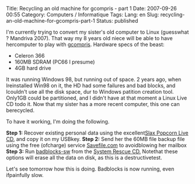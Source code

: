 Title: Recycling an old machine for gcompris - part 1
Date: 2007-09-26 00:55
Category: Computers / Informatique
Tags:
Lang: en
Slug: recycling-an-old-machine-for-gcompris-part-1
Status: published

I'm currently trying to convert my sister's old computer to Linux (guesswhat ? Mandriva 2007). That way my 8 years old niece will be able to have hercomputer to play with [gcompris](http://gcompris.net/).
Hardware specs of the beast:

-   Celeron 366
-   160MB SDRAM (PC66 I presume)
-   4GB hard drive

It was running Windows 98, but running out of space. 2 years ago, when Ireinstalled Win98 on it, the HD had some failures and bad blocks, and Icouldn't use all the disk space, dur to Windows patition creation tool. Only1GB could be partitioned, and I didn't have at that moment a Linux Live CD todo it. Now that my sister has a more recent computer, this one can berecycled.

To have it working, I'm doing the following.

**Step 1:** Recover existing personal data using the excellent[Slax Popcorn Live CD](http://www.slax.org/), and copy it on my USBkey.
**Step 2:** Send her the 60MB file backup file using the free (ofcharge) service [Savefile.com](http://savefile.com/) to avoidblowing her mailbox
**Step 3:** Run [badblocks-sw](http://man.linuxquestions.org/?query=badblocks&section=0&type=2) from the [System Rescue CD.](http://www.sysresccd.org/) Notethat these options will erase all the data on disk, as this is a destructivetest.

Let's see tomorrow how this is doing. Badblocks is now running, even ifpainfully slow.
